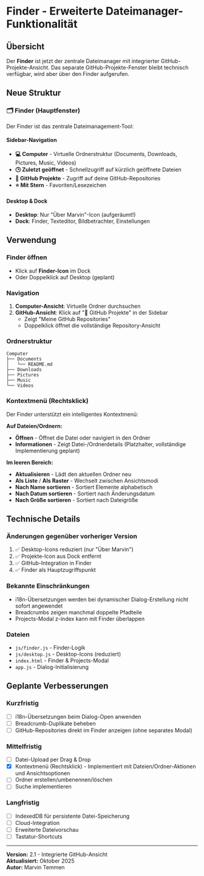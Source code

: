# Finder - Erweiterte Dateimanager-Funktionalität

## Übersicht

Der **Finder** ist jetzt der zentrale Dateimanager mit integrierter GitHub-Projekte-Ansicht. Das separate GitHub-Projekte-Fenster bleibt technisch verfügbar, wird aber über den Finder aufgerufen.

## Neue Struktur

### 🗂️ Finder (Hauptfenster)

Der Finder ist das zentrale Dateimanagement-Tool:

#### Sidebar-Navigation

- **💻 Computer** - Virtuelle Ordnerstruktur (Documents, Downloads, Pictures, Music, Videos)
- **🕒 Zuletzt geöffnet** - Schnellzugriff auf kürzlich geöffnete Dateien
- **📂 GitHub Projekte** - Zugriff auf deine GitHub-Repositories
- **⭐ Mit Stern** - Favoriten/Lesezeichen

#### Desktop & Dock

- **Desktop**: Nur "Über Marvin"-Icon (aufgeräumt!)
- **Dock**: Finder, Texteditor, Bildbetrachter, Einstellungen

## Verwendung

### Finder öffnen

- Klick auf **Finder-Icon** im Dock
- Oder Doppelklick auf Desktop (geplant)

### Navigation

1. **Computer-Ansicht**: Virtuelle Ordner durchsuchen
2. **GitHub-Ansicht**: Klick auf "📂 GitHub Projekte" in der Sidebar
    - Zeigt "Meine GitHub Repositories"
    - Doppelklick öffnet die vollständige Repository-Ansicht

### Ordnerstruktur

```
Computer
├── Documents
│   └── README.md
├── Downloads
├── Pictures
├── Music
└── Videos
```

### Kontextmenü (Rechtsklick)

Der Finder unterstützt ein intelligentes Kontextmenü:

**Auf Dateien/Ordnern:**

- **Öffnen** - Öffnet die Datei oder navigiert in den Ordner
- **Informationen** - Zeigt Datei-/Ordnerdetails (Platzhalter, vollständige Implementierung geplant)

**Im leeren Bereich:**

- **Aktualisieren** - Lädt den aktuellen Ordner neu
- **Als Liste** / **Als Raster** - Wechselt zwischen Ansichtsmodi
- **Nach Name sortieren** - Sortiert Elemente alphabetisch
- **Nach Datum sortieren** - Sortiert nach Änderungsdatum
- **Nach Größe sortieren** - Sortiert nach Dateigröße

## Technische Details

### Änderungen gegenüber vorheriger Version

1. ✅ Desktop-Icons reduziert (nur "Über Marvin")
2. ✅ Projekte-Icon aus Dock entfernt
3. ✅ GitHub-Integration in Finder
4. ✅ Finder als Hauptzugriffspunkt

### Bekannte Einschränkungen

- i18n-Übersetzungen werden bei dynamischer Dialog-Erstellung nicht sofort angewendet
- Breadcrumbs zeigen manchmal doppelte Pfadteile
- Projects-Modal z-index kann mit Finder überlappen

### Dateien

- `js/finder.js` - Finder-Logik
- `js/desktop.js` - Desktop-Icons (reduziert)
- `index.html` - Finder & Projects-Modal
- `app.js` - Dialog-Initialisierung

## Geplante Verbesserungen

### Kurzfristig

- [ ] i18n-Übersetzungen beim Dialog-Open anwenden
- [ ] Breadcrumb-Duplikate beheben
- [ ] GitHub-Repositories direkt im Finder anzeigen (ohne separates Modal)

### Mittelfristig

- [ ] Datei-Upload per Drag & Drop
- [x] Kontextmenü (Rechtsklick) - Implementiert mit Dateien/Ordner-Aktionen und Ansichtsoptionen
- [ ] Ordner erstellen/umbenennen/löschen
- [ ] Suche implementieren

### Langfristig

- [ ] IndexedDB für persistente Datei-Speicherung
- [ ] Cloud-Integration
- [ ] Erweiterte Dateivorschau
- [ ] Tastatur-Shortcuts

---

**Version:** 2.1 - Integrierte GitHub-Ansicht  
**Aktualisiert:** Oktober 2025  
**Autor:** Marvin Temmen
